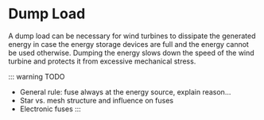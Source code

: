 # Dump Load

A dump load can be necessary for wind turbines to dissipate the generated energy in case the energy storage devices are full and the energy cannot be used otherwise. Dumping the energy slows down the speed of the wind turbine and protects it from excessive mechanical stress.

::: warning TODO
- General rule: fuse always at the energy source, explain reason...
- Star vs. mesh structure and influence on fuses
- Electronic fuses
:::
